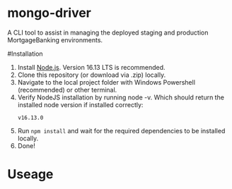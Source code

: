 # mongo-driver

A CLI tool to assist in managing the deployed staging and production MortgageBanking environments.

#Installation
1. Install [Node.js](https://nodejs.org/en/). Version 16.13 LTS is recommended.
2. Clone this repository (or download via .zip) locally.
3. Navigate to the local project folder with Windows Powershell (recommended) or other terminal.
4. Verify NodeJS installation by running node -v. Which should return the installed node version if installed correctly:
   ```
   v16.13.0
   ```
5. Run ```npm install``` and wait for the required dependencies to be installed locally.
6. Done!

# Useage
